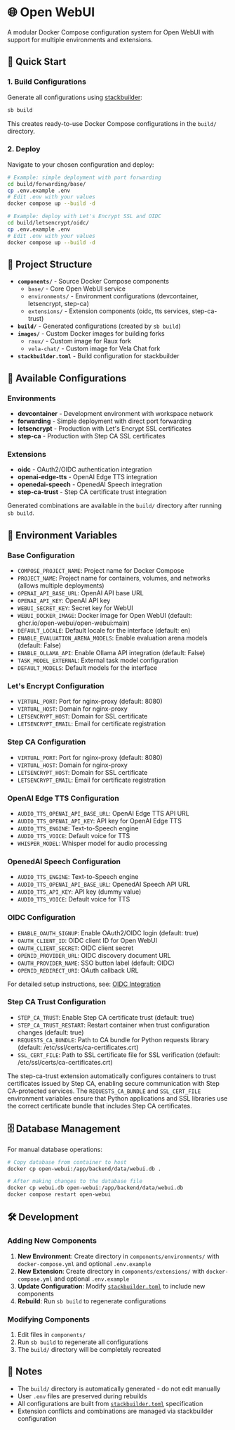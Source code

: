 # 🌐 Open WebUI

A modular Docker Compose configuration system for Open WebUI with support for multiple environments and extensions.

## 🚀 Quick Start

### 1. Build Configurations

Generate all configurations using [stackbuilder](https://github.com/zyrakq/stackbuilder):

```bash
sb build
```

This creates ready-to-use Docker Compose configurations in the `build/` directory.

### 2. Deploy

Navigate to your chosen configuration and deploy:

```bash
# Example: simple deployment with port forwarding
cd build/forwarding/base/
cp .env.example .env
# Edit .env with your values
docker compose up --build -d

# Example: deploy with Let's Encrypt SSL and OIDC
cd build/letsencrypt/oidc/
cp .env.example .env
# Edit .env with your values
docker compose up --build -d
```

## 📁 Project Structure

- **`components/`** - Source Docker Compose components
  - `base/` - Core Open WebUI service
  - `environments/` - Environment configurations (devcontainer, letsencrypt, step-ca)
  - `extensions/` - Extension components (oidc, tts services, step-ca-trust)
- **`build/`** - Generated configurations (created by `sb build`)
- **`images/`** - Custom Docker images for building forks
  - `raux/` - Custom image for Raux fork
  - `vela-chat/` - Custom image for Vela Chat fork
- **`stackbuilder.toml`** - Build configuration for stackbuilder

## 🔧 Available Configurations

### Environments

- **devcontainer** - Development environment with workspace network
- **forwarding** - Simple deployment with direct port forwarding
- **letsencrypt** - Production with Let's Encrypt SSL certificates
- **step-ca** - Production with Step CA SSL certificates

### Extensions

- **oidc** - OAuth2/OIDC authentication integration
- **openai-edge-tts** - OpenAI Edge TTS integration
- **openedai-speech** - OpenedAI Speech integration
- **step-ca-trust** - Step CA certificate trust integration

Generated combinations are available in the `build/` directory after running `sb build`.

## 🔧 Environment Variables

### Base Configuration

- `COMPOSE_PROJECT_NAME`: Project name for Docker Compose
- `PROJECT_NAME`: Project name for containers, volumes, and networks (allows multiple deployments)
- `OPENAI_API_BASE_URL`: OpenAI API base URL
- `OPENAI_API_KEY`: OpenAI API key
- `WEBUI_SECRET_KEY`: Secret key for WebUI
- `WEBUI_DOCKER_IMAGE`: Docker image for Open WebUI (default: ghcr.io/open-webui/open-webui:main)
- `DEFAULT_LOCALE`: Default locale for the interface (default: en)
- `ENABLE_EVALUATION_ARENA_MODELS`: Enable evaluation arena models (default: False)
- `ENABLE_OLLAMA_API`: Enable Ollama API integration (default: False)
- `TASK_MODEL_EXTERNAL`: External task model configuration
- `DEFAULT_MODELS`: Default models for the interface

### Let's Encrypt Configuration

- `VIRTUAL_PORT`: Port for nginx-proxy (default: 8080)
- `VIRTUAL_HOST`: Domain for nginx-proxy
- `LETSENCRYPT_HOST`: Domain for SSL certificate
- `LETSENCRYPT_EMAIL`: Email for certificate registration

### Step CA Configuration

- `VIRTUAL_PORT`: Port for nginx-proxy (default: 8080)
- `VIRTUAL_HOST`: Domain for nginx-proxy
- `LETSENCRYPT_HOST`: Domain for SSL certificate
- `LETSENCRYPT_EMAIL`: Email for certificate registration

### OpenAI Edge TTS Configuration

- `AUDIO_TTS_OPENAI_API_BASE_URL`: OpenAI Edge TTS API URL
- `AUDIO_TTS_OPENAI_API_KEY`: API key for OpenAI Edge TTS
- `AUDIO_TTS_ENGINE`: Text-to-Speech engine
- `AUDIO_TTS_VOICE`: Default voice for TTS
- `WHISPER_MODEL`: Whisper model for audio processing

### OpenedAI Speech Configuration

- `AUDIO_TTS_ENGINE`: Text-to-Speech engine
- `AUDIO_TTS_OPENAI_API_BASE_URL`: OpenedAI Speech API URL
- `AUDIO_TTS_API_KEY`: API key (dummy value)
- `AUDIO_TTS_VOICE`: Default voice for TTS

### OIDC Configuration

- `ENABLE_OAUTH_SIGNUP`: Enable OAuth2/OIDC login (default: true)
- `OAUTH_CLIENT_ID`: OIDC client ID for Open WebUI
- `OAUTH_CLIENT_SECRET`: OIDC client secret
- `OPENID_PROVIDER_URL`: OIDC discovery document URL
- `OAUTH_PROVIDER_NAME`: SSO button label (default: OIDC)
- `OPENID_REDIRECT_URI`: OAuth callback URL

For detailed setup instructions, see: [OIDC Integration](https://docs.openwebui.com/features/sso/)

### Step CA Trust Configuration

- `STEP_CA_TRUST`: Enable Step CA certificate trust (default: true)
- `STEP_CA_TRUST_RESTART`: Restart container when trust configuration changes (default: true)
- `REQUESTS_CA_BUNDLE`: Path to CA bundle for Python requests library (default: /etc/ssl/certs/ca-certificates.crt)
- `SSL_CERT_FILE`: Path to SSL certificate file for SSL verification (default: /etc/ssl/certs/ca-certificates.crt)

The step-ca-trust extension automatically configures containers to trust certificates issued by Step CA, enabling secure communication with Step CA-protected services. The `REQUESTS_CA_BUNDLE` and `SSL_CERT_FILE` environment variables ensure that Python applications and SSL libraries use the correct certificate bundle that includes Step CA certificates.

## 🗄️ Database Management

For manual database operations:

```bash
# Copy database from container to host
docker cp open-webui:/app/backend/data/webui.db .

# After making changes to the database file
docker cp webui.db open-webui:/app/backend/data/webui.db
docker compose restart open-webui
```

## 🛠️ Development

### Adding New Components

1. **New Environment**: Create directory in `components/environments/` with `docker-compose.yml` and optional `.env.example`
2. **New Extension**: Create directory in `components/extensions/` with `docker-compose.yml` and optional `.env.example`
3. **Update Configuration**: Modify [`stackbuilder.toml`](stackbuilder.toml) to include new components
4. **Rebuild**: Run `sb build` to regenerate configurations

### Modifying Components

1. Edit files in `components/`
2. Run `sb build` to regenerate all configurations
3. The `build/` directory will be completely recreated

## 📝 Notes

- The `build/` directory is automatically generated - do not edit manually
- User `.env` files are preserved during rebuilds
- All configurations are built from [`stackbuilder.toml`](stackbuilder.toml) specification
- Extension conflicts and combinations are managed via stackbuilder configuration
